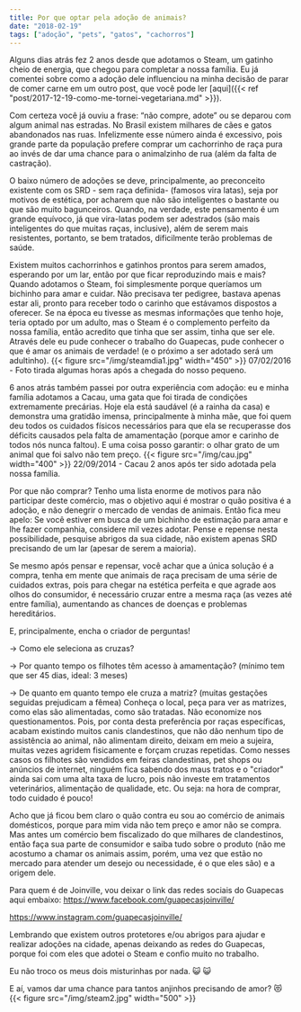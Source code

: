 ```yaml
---
title: Por que optar pela adoção de animais?
date: "2018-02-19"
tags: ["adoção", "pets", "gatos", "cachorros"]
---
```

Alguns dias atrás fez 2 anos desde que adotamos o Steam, um gatinho cheio de energia, que chegou para completar a nossa família. Eu já comentei sobre como a adoção dele influenciou na minha decisão de parar de comer carne em um outro post, que você pode ler [aqui]({{< ref "post/2017-12-19-como-me-tornei-vegetariana.md" >}}).

Com certeza você já ouviu a frase: “não compre, adote” ou se deparou com algum animal nas estradas. No Brasil existem milhares de cães e gatos abandonados nas ruas.
Infelizmente esse número ainda é excessivo, pois grande parte da população prefere comprar um cachorrinho de raça pura ao invés de dar uma chance para o animalzinho de rua (além da falta de castração).

O baixo número de adoções se deve, principalmente, ao preconceito existente com os SRD - sem raça definida- (famosos vira latas), seja por motivos de estética, por acharem que não são inteligentes o bastante ou que são muito bagunceiros. Quando, na verdade, este pensamento é um grande equívoco, já que vira-latas podem ser adestrados (são mais inteligentes do que muitas raças, inclusive), além de serem mais resistentes, portanto, se bem tratados, dificilmente terão problemas de saúde.

Existem muitos cachorrinhos e gatinhos prontos para serem amados, esperando por um lar, então por que ficar reproduzindo mais e mais?
Quando adotamos o Steam, foi simplesmente porque queríamos um bichinho para amar e cuidar. Não precisava ter pedigree, bastava apenas estar ali, pronto para receber todo o carinho que estávamos dispostos a oferecer. Se na época eu tivesse as mesmas informações que tenho hoje, teria optado por um adulto, mas o Steam é o complemento perfeito da nossa família, então acredito que tinha que ser assim, tinha que ser ele. Através dele eu pude conhecer o trabalho do Guapecas, pude conhecer o que é amar os animais de verdade! (e o próximo a ser adotado será um adultinho).
{{< figure src="/img/steamdia1.jpg" width="450" >}}
07/02/2016 - Foto tirada algumas horas após a chegada do nosso pequeno.

6 anos atrás também passei por outra experiência com adoção: eu e minha família adotamos a Cacau, uma gata que foi tirada de condições extremamente precárias. Hoje ela está saudável (é a rainha da casa) e demonstra uma gratidão imensa, principalmente à minha mãe, que foi quem deu todos os cuidados físicos necessários para que ela se recuperasse dos déficits causados pela falta de amamentação (porque amor e carinho de todos nós nunca faltou). E uma coisa posso garantir: o olhar grato de um animal que foi salvo não tem preço.
{{< figure src="/img/cau.jpg" width="400" >}}
22/09/2014 - Cacau 2 anos após ter sido adotada pela nossa família.

Por que não comprar? Tenho uma lista enorme de motivos para não participar deste comércio, mas o objetivo aqui é mostrar o quão positiva é a adoção, e não denegrir o mercado de vendas de animais. Então fica meu apelo: Se você estiver em busca de um bichinho de estimação para amar e lhe fazer companhia, considere mil vezes adotar. Pense e repense nesta possibilidade, pesquise abrigos da sua cidade, não existem apenas SRD precisando de um lar (apesar de serem a maioria).

Se mesmo após pensar e repensar, você achar que a única solução é a compra, tenha em mente que animais de raça precisam de uma série de cuidados extras, pois para chegar na estética perfeita e que agrade aos olhos do consumidor, é necessário cruzar entre a mesma raça (as vezes até entre família), aumentando as chances de doenças e problemas hereditários.

E, principalmente, encha o criador de perguntas!

-> Como ele seleciona as cruzas?

-> Por quanto tempo os filhotes têm acesso à amamentação? (mínimo tem que ser 45 dias, ideal: 3 meses)

-> De quanto em quanto tempo ele cruza a matriz? (muitas gestações seguidas prejudicam a fêmea)
Conheça o local, peça para ver as matrizes, como elas são alimentadas, como são tratadas. Não economize nos questionamentos.
Pois, por conta desta preferência por raças específicas, acabam existindo muitos canis clandestinos, que não dão nenhum tipo de assistência ao animal, não alimentam direito, deixam em meio a sujeira, muitas vezes agridem fisicamente e forçam cruzas repetidas. Como nesses casos os filhotes são vendidos em feiras clandestinas, pet shops ou anúncios de internet, ninguém fica sabendo dos maus tratos e o "criador" ainda sai com uma alta taxa de lucro, pois não investe em tratamentos veterinários, alimentação de qualidade, etc. Ou seja: na hora de comprar, todo cuidado é pouco!

Acho que já ficou bem claro o quão contra eu sou ao comércio de animais domésticos, porque para mim vida não tem preço e amor não se compra. Mas antes um comércio bem fiscalizado do que milhares de clandestinos, então faça sua parte de consumidor e saiba tudo sobre o produto (não me acostumo a chamar os animais assim, porém, uma vez que estão no mercado para atender um desejo ou necessidade, é o que eles são) e a origem dele. 

Para quem é de Joinville, vou deixar o link das redes sociais do Guapecas aqui embaixo:
https://www.facebook.com/guapecasjoinville/

https://www.instagram.com/guapecasjoinville/

Lembrando que existem outros protetores e/ou abrigos para ajudar e realizar adoções na cidade, apenas deixando as redes do Guapecas, porque foi com eles que adotei o Steam e confio muito no trabalho.

Eu não troco os meus dois misturinhas por nada. :smiley_cat: :smiley_cat:

E aí, vamos dar uma chance para tantos anjinhos precisando de amor? :heart_eyes_cat:
{{< figure src="/img/steam2.jpg" width="500" >}}
